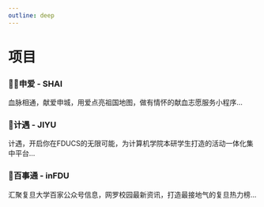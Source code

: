 ```yaml
---
outline: deep
---
```


# 项目

### 🧑‍⚕️申爱 - SHAI
血脉相通，献爱申城，用爱点亮祖国地图，做有情怀的献血志愿服务小程序…

### 🦁计遇 - JIYU
计遇，开启你在FDUCS的无限可能，为计算机学院本研学生打造的活动一体化集中平台…

### 📰百事通 - inFDU
汇聚复旦大学百家公众号信息，网罗校园最新资讯，打造最接地气的复旦热力榜…



